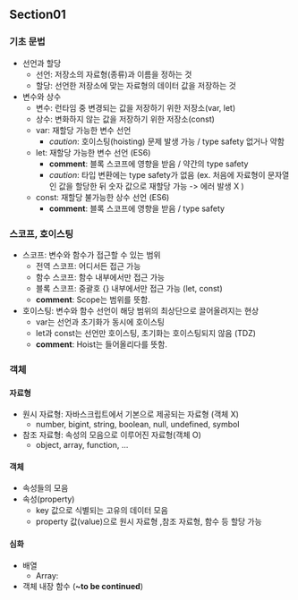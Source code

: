 ## Section01
### 기초 문법
- 선언과 할당
    - 선언: 저장소의 자료형(종류)과 이름을 정하는 것 
    - 할당: 선언한 저장소에 맞는 자료형의 데이터 값을 저장하는 것
- 변수와 상수
    - 변수: 런타임 중 변경되는 값을 저장하기 위한 저장소(var, let)
    - 상수: 변화하지 않는 값을 저장하기 위한 저장소(const)
    - var: 재할당 가능한 변수 선언
        - *caution*: 호이스팅(hoisting) 문제 발생 가능 / type safety 없거나 약함
    - let: 재할당 가능한 변수 선언 (ES6)
        - **comment**: 블록 스코프에 영향을 받음 / 약간의 type safety
        - *caution*: 타입 변환에는 type safety가 없음 (ex. 처음에 자료형이 문자열인 값을 할당한 뒤 숫자 값으로 재할당 가능 -> 에러 발생 X )
    - const: 재할당 불가능한 상수 선언 (ES6)
        - **comment**: 블록 스코프에 영향을 받음 / type safety
### 스코프, 호이스팅
- 스코프: 변수와 함수가 접근할 수 있는 범위
    - 전역 스코프: 어디서든 접근 가능
    - 함수 스코프: 함수 내부에서만 접근 가능
    - 블록 스코프: 중괄호 {} 내부에서만 접근 가능 (let, const)
    - **comment**: Scope는 범위를 뜻함.
- 호이스팅: 변수와 함수 선언이 해당 범위의 최상단으로 끌어올려지는 현상
    - var는 선언과 초기화가 동시에 호이스팅
    - let과 const는 선언만 호이스팅, 초기화는 호이스팅되지 않음 (TDZ)
    - **comment**: Hoist는 들어올리다를 뜻함.
### 객체
#### 자료형
- 원시 자료형: 자바스크립트에서 기본으로 제공되는 자료형 (객체 X)
    - number, bigint, string, boolean, null, undefined, symbol
- 참조 자료형: 속성의 모음으로 이루어진 자료형(객체 O)
    - object, array, function, ...
#### 객체
- 속성들의 모음
- 속성(property)
    - key 값으로 식별되는 고유의 데이터 모음
    - property 값(value)으로 원시 자료형 ,참조 자료형, 함수 등 할당 가능
#### 심화
- 배열
    - Array: 
- 객체 내장 함수 (**~to be continued**)